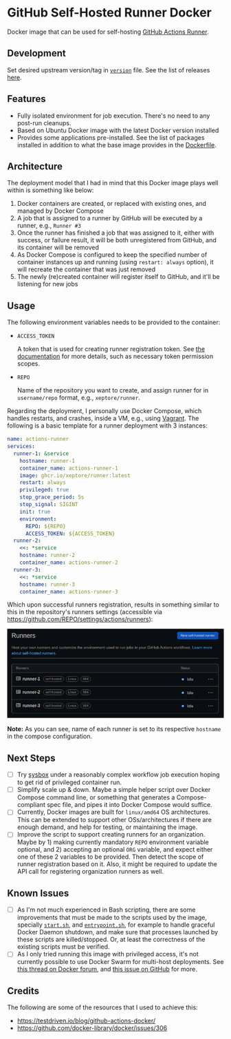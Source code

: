 # GitHub Self-Hosted Runner Docker

Docker image that can be used for self-hosting [GitHub Actions Runner](https://github.com/actions/runner).

## Development

Set desired upstream version/tag in [`version`](./version) file. See the list of releases [here](https://github.com/actions/runner).

## Features

- Fully isolated environment for job execution. There's no need to any post-run cleanups.
- Based on Ubuntu Docker image with the latest Docker version installed
- Provides some applications pre-installed. See the list of packages installed in addition to what the base image provides in the [Dockerfile](./Dockerfile).

## Architecture

The deployment model that I had in mind that this Docker image plays well within is something like below:

1. Docker containers are created, or replaced with existing ones, and managed by Docker Compose
2. A job that is assigned to a runner by GitHub will be executed by a runner, e.g., `Runner #3`
3. Once the runner has finished a job that was assigned to it, either with success, or failure result, it will be both unregistered from GitHub, and its container will be removed
4. As Docker Compose is configured to keep the specified number of container instances up and running (using `restart: always` option), it will recreate the container that was just removed
5. The newly (re)created container will register itself to GitHub, and it'll be listening for new jobs

## Usage

The following environment variables needs to be provided to the container:

- `ACCESS_TOKEN`

   A token that is used for creating runner registration token. See [the documentation](https://docs.github.com/en/rest/actions/self-hosted-runners?apiVersion=2022-11-28#create-a-registration-token-for-a-repository) for more details, such as necessary token permission scopes.

- `REPO`

   Name of the repository you want to create, and assign runner for in `username/repo` format, e.g., `xeptore/runner`.

Regarding the deployment, I personally use Docker Compose, which handles restarts, and crashes, inside a VM, e.g., using [Vagrant](https://vagrantup.com/). The following is a basic template for a runner deployment with 3 instances:

```yml
name: actions-runner
services:
  runner-1: &service
    hostname: runner-1
    container_name: actions-runner-1
    image: ghcr.io/xeptore/runner:latest
    restart: always
    privileged: true
    stop_grace_period: 5s
    stop_signal: SIGINT
    init: true
    environment:
      REPO: ${REPO}
      ACCESS_TOKEN: ${ACCESS_TOKEN}
  runner-2:
    <<: *service
    hostname: runner-2
    container_name: actions-runner-2
  runner-3:
    <<: *service
    hostname: runner-3
    container_name: actions-runner-3
```

Which upon successful runners registration, results in something similar to this in the repository's runners settings (accessible via <https://github.com/REPO/settings/actions/runners>):

![Registered runners](runners.png)

**Note:** As you can see, name of each runner is set to its respective `hostname` in the compose configuration.

## Next Steps

- [ ] Try [sysbox](https://github.com/nestybox/sysbox) under a reasonably complex workflow job execution hoping to get rid of privileged container run.
- [ ] Simplify scale up & down. Maybe a simple helper script over Docker Compose command line, or something that generates a Compose-compliant spec file, and pipes it into Docker Compose would suffice.
- [ ] Currently, Docker images are built for `linux/amd64` OS architectures. This can be extended to support other OSs/architectures if there are enough demand, and help for testing, or maintaining the image.
- [ ] Improve the script to support creating runners for an organization. Maybe by 1) making currently mandatory `REPO` environment variable optional, and 2) accepting an optional `ORG` variable, and expect either one of these 2 variables to be provided. Then detect the scope of runner registration based on it. Also, it might be required to update the API call for registering organization runners as well.

## Known Issues

- [ ] As I'm not much experienced in Bash scripting, there are some improvements that must be made to the scripts used by the image, specially [`start.sh`](./start.sh), and [`entrypoint.sh`](./entrypoint.sh), for example to handle graceful Docker Daemon shutdown, and make sure that processes launched by these scripts are killed/stopped. Or, at least the correctness of the existing scripts must be verified.
- [ ] As I only tried running this image with privileged access, it's not currently possible to use Docker Swarm for multi-host deployments. See [this thread on Docker forum](https://forums.docker.com/t/ignoring-unsupported-options-privileged/57627), and [this issue on GitHub](https://github.com/moby/moby/issues/24862) for more.

## Credits

The following are some of the resources that I used to achieve this:

- <https://testdriven.io/blog/github-actions-docker/>
- <https://github.com/docker-library/docker/issues/306>
